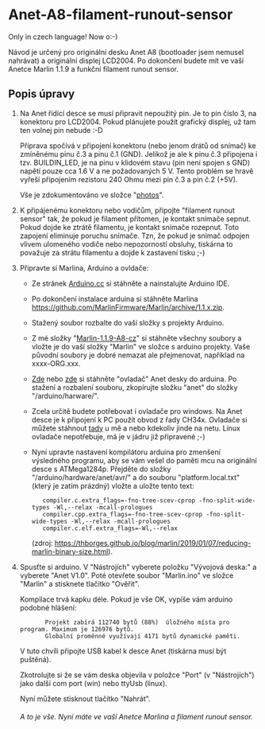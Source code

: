 # Anet-A8-filament-runout-sensor


Only in czech language! Now o:-) 

Návod je určený pro originální desku Anet A8 (bootloader jsem nemusel nahrávat) a originální displej LCD2004.
Po dokončení budete mít ve vaší Anetce Marlin 1.1.9 a funkční filament runout sensor.


## Popis úpravy


1. Na Anet řídící desce se musí připravit nepoužitý pin. Je to pin číslo 3, na konektoru pro LCD2004.
   Pokud plánujete použít grafický displej, už tam ten volnej pin nebude :-D
   
   Příprava spočívá v připojení konektoru (nebo jenom drátů od snímač) ke zmíněnému pinu č.3 a pinu č.1 (GND).
   Jelikož je ale k pinu č.3 připojena i tzv. BUILDIN_LED, je na pinu v klidovém stavu (pin není spojen s GND) napětí pouze cca 1.6 V a ne požadovaných 5 V.
   Tento problém se hravě vyřeší připojením rezistoru 240 Ohmu mezi pin č.3 a pin č.2 (+5V).
   
   Vše je zdokumentováno ve složce "[photos](https://github.com/bikerturbo/Anet-A8-filament-runout-sensor/tree/master/photos)".
   
2. K připájenému konektoru nebo vodičům, připojte "filament runout sensor" tak, že pokud je filament přítomen, je kontakt snímače sepnut. Pokud dojde ke ztrátě filamentu, je kontakt snímače rozepnut.
   Toto zapojení eliminuje poruchu snímače. Tzn, že pokud je snímač odpojen vlivem ulomeného vodiče nebo nepozorností obsluhy, tiskárna to považuje za strátu filamentu a dojde k zastavení tisku ;-)
   
3. Připravte si Marlina, Arduino a ovldače:
   
   - Ze stránek [Arduino.cc](https://www.arduino.cc/en/Main/Software) si stáhněte a nainstalujte Arduino IDE.
   
   - Po dokončení instalace arduina si stáhněte Marlina https://github.com/MarlinFirmware/Marlin/archive/1.1.x.zip.
   
   - Stažený soubor rozbalte do vaší složky s projekty Arduino.
   
   - Z mé složky "[Marlin-1.1.9-A8-cz](https://github.com/bikerturbo/Anet-A8-filament-runout-sensor/tree/master/Marlin-1.1.9-A8-cz)" si stáhněte všechny soubory a vložte je do vaší složky "Marlin" ve složce s arduino projekty. Vaše původní soubory je dobré nemazat ale přejmenovat, například na xxxx-ORG.xxx.  
   
   - [Zde](https://3dfactory.cz/wp-content/uploads/2018/05/anet-board-master.zip) nebo [zde](https://github.com/bikerturbo/Anet-A8-filament-runout-sensor/blob/master/anet-board-master.zip) si stáhněte "ovladač" Anet desky do arduina.
     Po stažení a rozbalení souboru, zkopírujte složku "anet" do složky "/arduino/harware/".
     
   - Zcela určitě budete potřebovat i ovladače pro windows. Na Anet desce je k připojení k PC použit obvod z řady CH34x. Ovladače si můžete stáhnout [tady](https://github.com/bikerturbo/Anet-A8-filament-runout-sensor/blob/master/CH34x_Install_Windows_v3_4.zip) u mě a nebo kdekoliv jinde na netu. Linux ovladače nepotřebuje, má je v jádru již připravené ;-)
     
   - Nyní upravte nastavení kompilátoru arduina pro zmenšení výsledného programu, aby se vám vešel do paměti mcu na originální desce s ATMega1284p. Přejděte do složky "/arduino/hardware/anet/avr/" a do souboru "platform.local.txt" (který je zatím prázdný) vložte a uložte tento text:
   
            compiler.c.extra_flags=-fno-tree-scev-cprop -fno-split-wide-types -Wl,--relax -mcall-prologues
            compiler.cpp.extra_flags=-fno-tree-scev-cprop -fno-split-wide-types -Wl,--relax -mcall-prologues
            compiler.c.elf.extra_flags=-Wl,--relax
   
     (zdroj: https://thborges.github.io/blog/marlin/2019/01/07/reducing-marlin-binary-size.html).
     
 4. Spusťte si arduino. V "Nástrojích" vyberete položku "Vývojová deska:" a vyberete "Anet V1.0".
    Poté otevřete soubor "Marlin.ino" ve složce "Marlin" a stisknete tlačítko "Ověřit".
    
    Kompilace trvá kapku déle. Pokud je vše OK, vypíše vám arduino podobné hlášení:
    
               Projekt zabírá 112740 bytů (88%)  úložného místa pro program. Maximum je 126976 bytů.
               Globalní proměnné využívají 4171 bytů dynamické paměti.
               
    V tuto chvíli připojte USB kabel k desce Anet (tiskárna musí být puštěná).
    
    Zkotrolujte si že se vám deska objevila v položce "Port" (v "Nástrojích") jako další com port (win) nebo ttyUsb (linux).   
   
    Nyní můžete stisknout tlačítko "Nahrát".
    
    ###### A to je vše. Nyní máte ve vaší Anetce Marlina a filament runout sensor.
    
 
